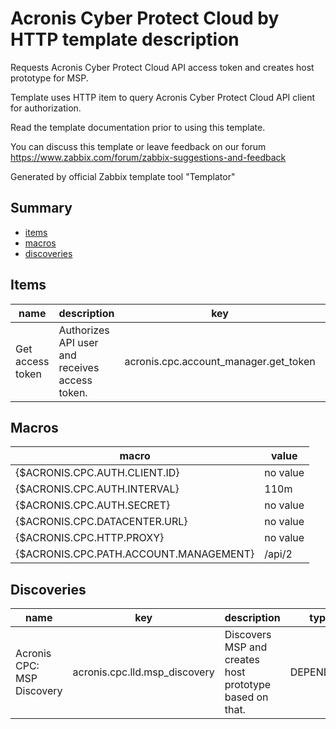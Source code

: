 # Acronis Cyber Protect Cloud by HTTP template description

Requests Acronis Cyber Protect Cloud API access token and creates host prototype for MSP.

Template uses HTTP item to query Acronis Cyber Protect Cloud API client for authorization.

Read the template documentation prior to using this template.

You can discuss this template or leave feedback on our forum https://www.zabbix.com/forum/zabbix-suggestions-and-feedback

Generated by official Zabbix template tool "Templator"

## Summary
* [items](#items)
* [macros](#macros)
* [discoveries](#discoveries)

<a name="items" />

## Items
| name | description | key | type | delay |
| ------------- |------------- |------------- |------------- |------------- |
| Get access token | Authorizes API user and receives access token. | acronis.cpc.account_manager.get_token | HTTP_AGENT | {$ACRONIS.CPC.AUTH.INTERVAL} |


<a name="macros" />

## Macros
| macro | value |
| ------------- |------------- |
| {$ACRONIS.CPC.AUTH.CLIENT.ID} | no value |
| {$ACRONIS.CPC.AUTH.INTERVAL} | 110m |
| {$ACRONIS.CPC.AUTH.SECRET} | no value |
| {$ACRONIS.CPC.DATACENTER.URL} | no value |
| {$ACRONIS.CPC.HTTP.PROXY} | no value |
| {$ACRONIS.CPC.PATH.ACCOUNT.MANAGEMENT} | /api/2 |


<a name="discoveries" />

## Discoveries
| name | key | description | type | lifetime | delay |
| ------------- |------------- |------------- |------------- |------------- |------------- |
| Acronis CPC: MSP Discovery | acronis.cpc.lld.msp_discovery | Discovers MSP and creates host prototype based on that. | DEPENDENT | no lifetime | 0 |

